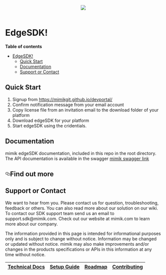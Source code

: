 <!DOCTYPE html>
<html>
<head>
<meta charset="utf-8">
<meta name="viewport" content="width=device-width, initial-scale=1.0">
  <link rel="dns-prefetch" href="https://assets-cdn.github.com">
  <link rel="dns-prefetch" href="https://avatars0.githubusercontent.com">
  <link rel="dns-prefetch" href="https://avatars1.githubusercontent.com">
  <link rel="dns-prefetch" href="https://avatars2.githubusercontent.com">
  <link rel="dns-prefetch" href="https://avatars3.githubusercontent.com">
  <link rel="dns-prefetch" href="https://github-cloud.s3.amazonaws.com">
  <link rel="dns-prefetch" href="https://user-images.githubusercontent.com/">
<div align="center">
  <img src="https://github.com/mimikgit/edgeSDK/blob/master/mimik_logo.png"><br><br>
</div>
<link rel="stylesheet" href="https://stackedit.io/res-min/themes/base.css" />
<body><div class="container"><h1 id="edgesdk">EdgeSDK!</h1>
<link rel="logo-icon" href="https://github.com/mimikgit/edgeSDK/blob/master/mimik_logo.png" title="mimik">

<p><strong>Table of contents</strong></p>

<p><div class="toc">
<ul>
<li><a href="#edgesdk">EdgeSDK!</a><ul>
<li><a href="#quick-start">Quick Start</a></li>
<li><a href="#documentation">Documentation</a></li>
<li><a href="#support-or-contact">Support or Contact</a></li>
</ul>
</li>
</ul>
</div>
</p>

<h2 id="quick-start">Quick Start</h2>

<ol>
<li>Signup from <a href="https://mimikgit.github.io/devportal/">https://mimikgit.github.io/devportal/</a></li>
<li>Confirm notification message from your email account</li>
<li>Copy license file from an invitation email to the download folder of your platform</li>
<li>Download edgeSDK for your platform</li>
<li>Start edgeSDK using the cridentials.</li>
</ol>

<h2 id="documentation">Documentation</h2>

<p>mimik edgeSDK documentation, included in this repo in the root directory.  The API documentation is available in the swagger <a href="https://app.swaggerhub.com/search?type=API&amp;owner=mimik">mimik swagger link</a></p>

<h2><a href="#find-out-more" aria-hidden="true" class="anchor" id="user-content-find-out-more"><svg aria-hidden="true" class="octicon octicon-link" height="16" version="1.1" viewBox="0 0 16 16" width="16"><path fill-rule="evenodd" d="M4 9h1v1H4c-1.5 0-3-1.69-3-3.5S2.55 3 4 3h4c1.45 0 3 1.69 3 3.5 0 1.41-.91 2.72-2 3.25V8.59c.58-.45 1-1.27 1-2.09C10 5.22 8.98 4 8 4H4c-.98 0-2 1.22-2 2.5S3 9 4 9zm9-3h-1v1h1c1 0 2 1.22 2 2.5S13.98 12 13 12H9c-.98 0-2-1.22-2-2.5 0-.83.42-1.64 1-2.09V6.25c-1.09.53-2 1.84-2 3.25C6 11.31 7.55 13 9 13h4c1.45 0 3-1.69 3-3.5S14.5 6 13 6z"></path></svg></a>Find out more</h2>
<table>
<thead>
<tr>
<th><strong><a href="https://github.com/mimikgit/snowplow/wiki/">Technical Docs</a></strong></th>
<th><strong><a href="https://github.com/mimikgit/snowplow/wiki/Setting-up-SnowPlow">Setup Guide</a></strong></th>
<th><strong><a href="https://github.com/mimikgit/snowplow/wiki/Product-roadmap">Roadmap</a></strong></th>
<th><strong><a href="https://github.com/mimikgit/snowplow/wiki/Contributing">Contributing</a></strong></th>
</tr>

<h2 id="support-or-contact">Support or Contact</h2>

<p>We want to hear from you. Please contact us for question, troubleshooting, feedback or others. You can also read more about our solution on our wiki. To contact our SDK support team send us an email to support.sdk@mimik.com. Check out our website at mimik.com to learn more about our company.</p>

<p>The information provided in this page is intended for informational purposes only and is subject to change without notice. Information may be changed or updated without notice. mimik may also make improvements and/or changes in the products specifications or APIs in this information at any time without notice.</p></div></body>
</html>
